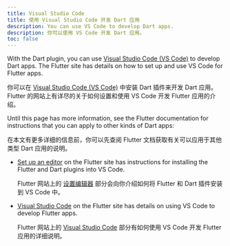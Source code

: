 ```yaml
---
title: Visual Studio Code
title: 使用 Visual Studio Code 开发 Dart 应用
description: You can use VS Code to develop Dart apps.
description: 你可以使用 VS Code 开发 Dart 应用。
toc: false
---
```


With the Dart plugin, you can use [Visual Studio Code (VS Code)][vs-code]
to develop Dart apps.
The Flutter site has details on how to set up and use VS Code for Flutter apps.

你可以在 [Visual Studio Code (VS Code)][vs-code] 中安装 Dart 插件来开发 Dart 应用。Flutter 的网站上有详尽的关于如何设置和使用 VS Code 开发 Flutter 应用的介绍。

Until this page has more information,
see the Flutter documentation for instructions that you can apply to
other kinds of Dart apps:

在本文有更多详细的信息前，你可以先查阅 Flutter 文档获取有关可以应用于其他类型 Dart 应用的说明。

* [Set up an editor][setup] on the Flutter site has
  instructions for installing the Flutter and Dart plugins into VS Code.

  Flutter 网站上的 [设置编辑器][setup] 部分会向你介绍如何将 Flutter 和 Dart 插件安装到 VS Code 中。

* [Visual Studio Code][vscode-flutter] on the Flutter site has
  details on using VS Code to develop Flutter apps.

  Flutter 网站上的 [Visual Studio Code][vscode-flutter] 部分有如何使用 VS Code 开发 Flutter 应用的详细说明。

[setup]: {{site.flutter}}/docs/get-started/editor?tab=vscode
[vs-code]: https://code.visualstudio.com/
[vscode-flutter]: {{site.flutter}}/docs/development/tools/vs-code
